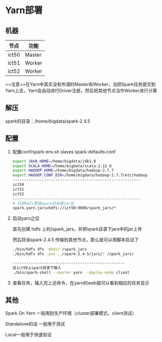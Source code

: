 # Yarn部署

## 机器

| 节点  | 功能   |
| ----- | ------ |
| ict50 | Master |
| ict51 | Worker |
| ict52 | Worker |

==注意==在Yarn中其实没有所谓的Master和Worker，当把Spark任务提交到Yarn上去，Yarn会自动进行Driver注册，然后把其他节点当作Worker进行计算

## 解压

spark的目录：/home/bigdata/spark-2.4.5

## 配置

1. 配置conf/spark-env.sh slaves spark-defaults.conf

   ```sh
   export JAVA_HOME=/home/bigdata/jdk1.8
   export SCALA_HOME=/home/bigdata/scala-2.12.8
   export HADOOP_HOME=/home/bigdata/hadoop-2.7.7
   export HADOOP_CONF_DIR=/home/bigdata/hadoop-2.7.7/etc/hadoop
   ---------------------------------------------------------
   ict50
   ict51
   ict52
   ---------------------------------------------------------
   # 利用hdfs管理spark的依赖jar包
   spark.yarn.jars=hdfs://ict50:9000/spark_jars/*
   ```

2. 启动yarn之后 

   首先创建 hdfs 上的/spark_jars，并把spark目录下jars中的jar上传

   然后将该spark-2.4.5 传输到其他节点，那么就可以用脚本启动了

   ```sh
   ./bin/hdfs dfs -mkdir /spark_jars
   ./bin/hdfs dfs -put ../spark-2.4.5/jars/* /spark_jars/
   
   --------------------------------------------------
   在ict50上spark目录下输入
   ./bin/spark-shell --master yarn --deploy-mode client
   ```

3. 查看任务，输入完上述命令，在yarn的web就可以看到相应的任务显示

## 其他

Spark On Yarn 一般用到生产环境（cluster部署模式，client测试）

Standalone的话 一般用于测试 

Local一般用于快速验证